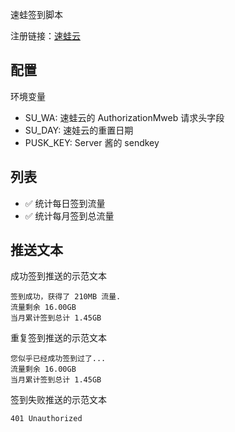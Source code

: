 速蛙签到脚本

注册链接：[速蛙云](https://i.sw15.icu/kJFZ)

## 配置

环境变量

- SU_WA: 速蛙云的 AuthorizationMweb 请求头字段
- SU_DAY: 速娃云的重置日期
- PUSK_KEY: Server 酱的 sendkey

## 列表

- ✅ 统计每日签到流量
- ✅ 统计每月签到总流量

## 推送文本

成功签到推送的示范文本

```plain
签到成功，获得了 210MB 流量.
流量剩余 16.00GB
当月累计签到总计 1.45GB
```

重复签到推送的示范文本

```plain
您似乎已经成功签到过了...
流量剩余 16.00GB
当月累计签到总计 1.45GB
```

签到失败推送的示范文本

```plain
401 Unauthorized
```
